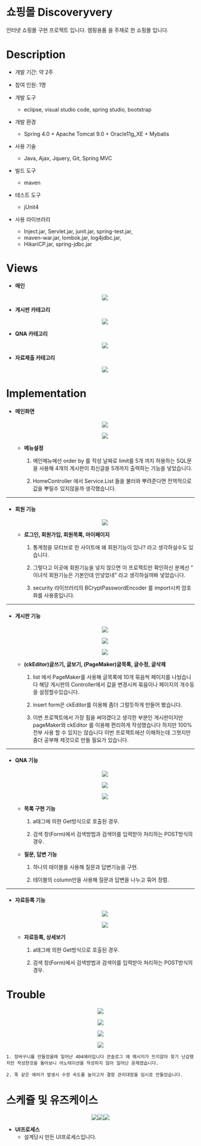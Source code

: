 # 쇼핑몰 Discoveryvery

인터넷 쇼핑몰 구현 프로젝트 입니다.
캠핑용품 을 주제로 한 쇼핑몰 입니다.

# Description

- 개발 기간: 약 2주

- 참여 인원: 1명

- 개발 도구
 
  - eclipse, visual studio code, spring studio, bootstrap

- 개발 환경

  - Spring 4.0 + Apache Tomcat 9.0 + Oracle11g_XE + Mybatis

- 사용 기술

  - Java,  Ajax,  Jquery,  Git,  Spring MVC

- 빌드 도구

  - maven

- 테스트 도구

  - jUnit4

- 사용 라이브러리

  - Inject.jar, Servlet.jar, junit.jar, spring-test.jar,
  - maven-war.jar, lombok.jar, log4jdbc.jar,
  - HikariCP.jar, spring-jdbc.jar


# Views

- **메인**

  <p align="center"><img src="./main.png"/></p>






- **게시판 카테고리** 

  <p align="center"><img src="./notice.png"/></p>





- **QNA 카테고리**

  <p align="center"><img src="./qnaList.png"/></p>





- **자료제출 카테고리**

  <p align="center"><img src="./database.png"/></p>




# Implementation

- #### 메인화면

  <p align="center"><img src="./notice2.png"/></p>
  <p align="center"><img src="./notice3.png"/></p>

  - **메뉴설정**

    1. 메인메뉴에선 order by 를 작성 날짜로 limit를 5개 까지 허용하는 SQL문을 사용해 4개의 게시판이 최신글을 5개까지 출력하는 기능을 넣었습니다.

    2. HomeController 에서 Service.List 들을 불러와 뿌려준다면 전역적으로 값을 뿌릴수 있지않을까 생각했습니다.





------



- #### 회원 기능

  <p align="center"><img src="./pwd.png"/></p>

  - **로그인, 회원가입, 회원목록, 마이페이지** 

    1. 통계청을 모티브로 한 사이트에 왜 회원기능이 있나? 라고 생각하실수도 있습니다.

    2. 그렇다고 이곳에 회원기능을 넣지 않으면 이 프로젝트만 확인하신 분께선 " 이녀석 회원기능은 기본인데 안넣었네" 라고 생각하실까봐 넣었습니다.

    3. security 라이브러리의 BCryptPasswordEncoder 를 import시켜 암호화를 사용중입니다.

 

------

- #### 게시판 기능

  <p align="center"><img src="./list.png"/></p>
  <p align="center"><img src="./ck.png"/></p>
  <p align="center"><img src="./notice1.png"/></p>

  - **(ckEditor)글쓰기, 글보기, (PageMaker)글목록, 글수정, 글삭제**

    1. list 에서  PageMaker를 사용해 글목록에 10개 묶음씩 페이지를 나눴습니다 해당 게시판의
    Controller에서 값을 변경시켜 묶음이나 페이지의 개수등을 설정할수있습니다.

    2. insert form은 ckEditor를 이용해 좀더 그럴듯하게 만들어 봤습니다.

    3. 이번 프로젝트에서 가장 힘을 써야겠다고 생각한 부분인 게시판이지만 pageMaker와 ckEditor 를 이용해 편리하게 작성했습니다 하지만 100% 전부 사용 할 수 있지는 않습니다 이번 프로젝트에선 이해하는데 그쳣지만 좀더 공부해 제것으로 만들 필요가 있습니다.

------   

- #### QNA 기능

  <p align="center"><img src="./qnaList2.png"/></p>
  <p align="center"><img src="./qnaRe.png"/></p>
  <p align="center"><img src="./qnaRead.png"/></p>
  
  - **목록 구현 기능**

    1. a태그에 의한 Get방식으로 호출된 경우.

    2. 검색 창(Form)에서 검색방법과 검색어를 입력받아 처리하는 POST방식의 경우.

  - **질문, 답변 기능**

    1. 하나의 테이블을 사용해 질문과 답변기능을 구현.

    2. 테이블의 column만을 사용해 질문과 답변을 나누고 묶어 정렬. 



------

- #### 자료등록 기능

  <p align="center"><img src="./database"/></p>
  <p align="center"><img src="./database2"/></p>
  
  - **자료등록, 상세보기**

    1. a태그에 의한 Get방식으로 호출된 경우.

    2. 검색 창(Form)에서 검색방법과 검색어를 입력받아 처리하는 POST방식의 경우.


<!-- - # Log 설정 -->




       

# Trouble

  <p align="center"><img src="./err.jpg"/></p>
  <p align="center"><img src="./err1.jpg"/></p>
  <p align="center"><img src="./err2.jpg"/></p>
  <p align="center"><img src="./err3.jpg"/></p>

    1. 장바구니를 만들었을때 일어난 404에러입니다 콘솔로그 에 메시지가 뜨지않아 찾기 난감했지만 작성한것을 돌아보니 어노테이션을 작성하지 않아 일어난 문제였습니다.

    2. 똑 같은 에러가 발생시 수정 속도를 높이고자 결함 관리대장을 임시로 만들었습니다.




# 스케쥴 및 유즈케이스

<p align="center"><img src="./UI.png"/><img src="./seulke2.png"/><img src="./seulke3.png"/></p>

  - **UI프로세스**
    - 설계당시 만든 UI프로세스입니다.


